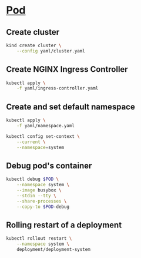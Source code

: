 # [Pod](https://kubernetes.io/docs/concepts/workloads/pods/)

## Create cluster

```bash
kind create cluster \
    --config yaml/cluster.yaml
```

## Create NGINX Ingress Controller

```bash
kubectl apply \
    -f yaml/ingress-controller.yaml
```

## Create and set default namespace

```bash
kubectl apply \
    -f yaml/namespace.yaml

kubectl config set-context \
    --current \
    --namespace=system
```

## Debug pod's container

```bash
kubectl debug $POD \
    --namespace system \
    --image busybox \
    --stdin --tty \
    --share-processes \
    --copy-to $POD-debug
```

## Rolling restart of a deployment

```bash
kubectl rollout restart \
    --namespace system \
    deployment/deployment-system
```
